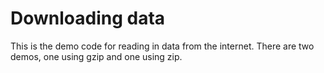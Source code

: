 # Downloading data
This is the demo code for reading in data from the internet. There are two demos, one using gzip and one using zip.